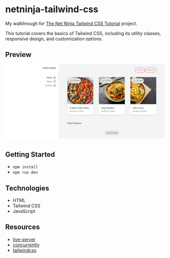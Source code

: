 # netninja-tailwind-css
My walkhrough for [The Net Ninja Tailwind CSS Tutorial](https://youtu.be/bxmDnn7lrnk?list=PL4cUxeGkcC9gpXORlEHjc5bgnIi5HEGhw) project. 

This tutorial covers the basics of Tailwind CSS, including its utility classes, responsive design, and customization options.

## Preview
![preview](/preview.jpg)

## Getting Started
- `npm install`
- `npm run dev`

## Technologies
- HTML
- Tailwind CSS
- JavaScript

## Resources
- [live-server](https://www.npmjs.com/package/live-server)
- [concurrently](https://www.npmjs.com/package/concurrently)
- [tailwindcss](https://v2.tailwindcss.com/docs)
